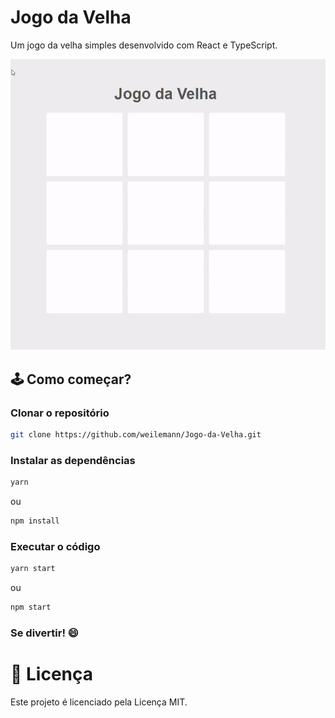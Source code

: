 # Jogo da Velha

Um jogo da velha simples desenvolvido com React e TypeScript.

<p align="center">
  <img src="JogoDaVelha.gif" /> 
</p>

## 🕹 Como começar?

### Clonar o repositório
```bash
git clone https://github.com/weilemann/Jogo-da-Velha.git
```

### Instalar as dependências
```bash
yarn
```
ou
```bash
npm install
```

### Executar o código
```bash
yarn start
```
ou
```bash
npm start
```

### Se divertir! 😄

# 📝 Licença 

Este projeto é licenciado pela Licença MIT.
